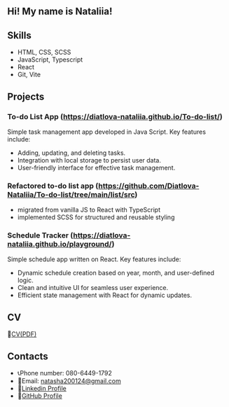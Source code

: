 ## Hi! My name is Nataliia!

## Skills
- HTML, CSS, SCSS
- JavaScript, Typescript
- React
- Git, Vite

## Projects
### To-do List App (https://diatlova-nataliia.github.io/To-do-list/)
Simple task management app developed in Java Script. Key features include:
- Adding, updating, and deleting tasks.
- Integration with local storage to persist user data.
- User-friendly interface for effective task management.

### Refactored to-do list app (https://github.com/Diatlova-Nataliia/To-do-list/tree/main/list/src)
- migrated from vanilla JS to React with TypeScript
- implemented SCSS for structured and reusable styling

### Schedule Tracker (https://diatlova-nataliia.github.io/playground/)
Simple schedule app written on React. Key features include:
- Dynamic schedule creation based on year, month, and user-defined logic.
- Clean and intuitive UI for seamless user experience.
- Efficient state management with React for dynamic updates.

## CV
📃[CV(PDF)](https://drive.google.com/file/d/1bPWKZeexGDiR8FBNbVmq1Uok2hVeNIPq/view?usp=drive_link)

## Contacts
- 📞Phone number: 080-6449-1792
- 📩Email: natasha200124@gmail.com
- 📎[Linkedin Profile](https://www.linkedin.com/in/nataliia-diatlova-8562752a1/)
- 👾[GitHub Profile](https://github.com/Diatlova-Nataliia)

